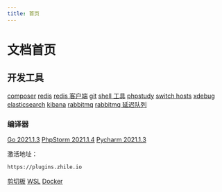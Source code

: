 ```yaml
---
title: 首页
---
```


# 文档首页

## 开发工具

[composer](https://getcomposer.org/download)
[redis](https://github.com/tporadowski/redis/releases)
[redis 客户端](https://gitee.com/qishibo/AnotherRedisDesktopManager/tags)
[git](https://git-scm.com/downloads)
[shell 工具](http://www.hostbuf.com)
[phpstudy](https://www.xp.cn/download.html)
[switch hosts](https://github.com/oldj/SwitchHosts/tags)
[xdebug](https://xdebug.org/wizard)
[elasticsearch](https://www.elastic.co/cn/downloads/elasticsearch)
[kibana](https://www.elastic.co/cn/downloads/past-releases#kibana)
[rabbitmq](https://www.rabbitmq.com/install-windows.html#downloads)
[rabbitmq 延迟队列](https://blog.rabbitmq.com/posts/2015/04/scheduling-messages-with-rabbitmq)

### 编译器
[Go 2021.1.3](https://www.jetbrains.com/go/download/other.html)
[PhpStorm 2021.1.4](https://www.jetbrains.com/phpstorm/download/other.html)
[Pycharm 2021.1.3](https://www.jetbrains.com/pycharm/download/other.html)

激活地址：
```bash
https://plugins.zhile.io
```

[剪切板](https://ditto-cp.sourceforge.io)
[WSL](https://www.jianshu.com/p/6b02948b3d37)
[Docker](https://www.cnblogs.com/walker-lin/p/11214127.html)
